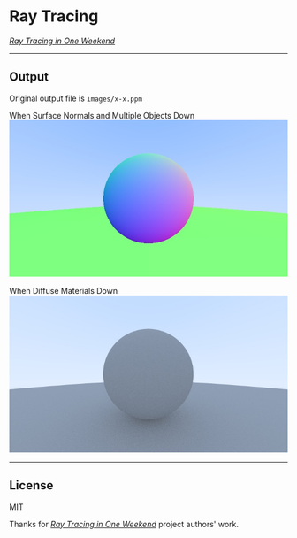 # Ray Tracing

[_Ray Tracing in One Weekend_](https://raytracing.github.io/books/RayTracingInOneWeekend.html)

---

## Output

Original output file is `images/x-x.ppm`

When Surface Normals and Multiple Objects Down
![](images/1-6.jpeg)

When Diffuse Materials Down
![](images/1-8.jpeg)

---
## License

MIT

Thanks for [_Ray Tracing in One Weekend_](https://raytracing.github.io/books/RayTracingInOneWeekend.html) project authors' work.
